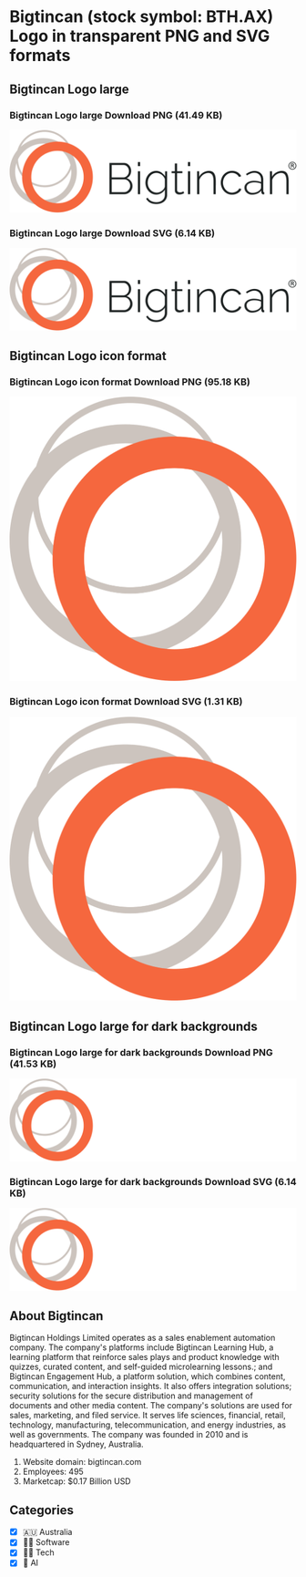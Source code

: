 # Bigtincan (stock symbol: BTH.AX) Logo in transparent PNG and SVG formats

## Bigtincan Logo large

### Bigtincan Logo large Download PNG (41.49 KB)

![Bigtincan Logo large Download PNG (41.49 KB)](/img/orig/BTH.AX_BIG-b228a5a5.png)

### Bigtincan Logo large Download SVG (6.14 KB)

![Bigtincan Logo large Download SVG (6.14 KB)](/img/orig/BTH.AX_BIG-a1ca6d63.svg)

## Bigtincan Logo icon format

### Bigtincan Logo icon format Download PNG (95.18 KB)

![Bigtincan Logo icon format Download PNG (95.18 KB)](/img/orig/BTH.AX-ad856113.png)

### Bigtincan Logo icon format Download SVG (1.31 KB)

![Bigtincan Logo icon format Download SVG (1.31 KB)](/img/orig/BTH.AX-5ebfa990.svg)

## Bigtincan Logo large for dark backgrounds

### Bigtincan Logo large for dark backgrounds Download PNG (41.53 KB)

![Bigtincan Logo large for dark backgrounds Download PNG (41.53 KB)](/img/orig/BTH.AX_BIG.D-c112acfa.png)

### Bigtincan Logo large for dark backgrounds Download SVG (6.14 KB)

![Bigtincan Logo large for dark backgrounds Download SVG (6.14 KB)](/img/orig/BTH.AX_BIG.D-6629e93b.svg)

## About Bigtincan

Bigtincan Holdings Limited operates as a sales enablement automation company. The company's platforms include Bigtincan Learning Hub, a learning platform that reinforce sales plays and product knowledge with quizzes, curated content, and self-guided microlearning lessons.; and Bigtincan Engagement Hub, a platform solution, which combines content, communication, and interaction insights. It also offers integration solutions; security solutions for the secure distribution and management of documents and other media content. The company's solutions are used for sales, marketing, and filed service. It serves life sciences, financial, retail, technology, manufacturing, telecommunication, and energy industries, as well as governments. The company was founded in 2010 and is headquartered in Sydney, Australia.

1. Website domain: bigtincan.com
2. Employees: 495
3. Marketcap: $0.17 Billion USD


## Categories
- [x] 🇦🇺 Australia
- [x] 👨‍💻 Software
- [x] 👩‍💻 Tech
- [x] 🦾 AI
